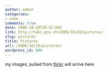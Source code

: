 ```yaml
---
author: admin
categories:
- none
comments: true
date: 2006-10-28T20:52:04Z
link: http://habi.gna.ch/2006/10/28/pictures/
slug: pictures
title: Pictures
url: /2006/10/28/pictures/
wordpress_id: 804
---
```


my images, pulled from [flickr](http://flickr.com) will arrive here
